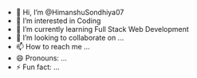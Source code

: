 - 👋 Hi, I’m @HimanshuSondhiya07
- 👀 I’m interested in Coding
- 🌱 I’m currently learning Full Stack Web Development
- 💞️ I’m looking to collaborate on ...
- 📫 How to reach me ...
- 😄 Pronouns: ...
- ⚡ Fun fact: ...

<!---
HimanshuSondhiya07/HimanshuSondhiya07 is a ✨ special ✨ repository because its `README.md` (this file) appears on your GitHub profile.
You can click the Preview link to take a look at your changes.
--->
